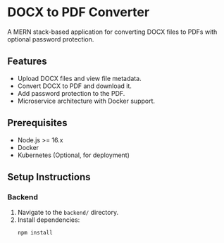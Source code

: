 # DOCX to PDF Converter

A MERN stack-based application for converting DOCX files to PDFs with optional password protection.

## Features

- Upload DOCX files and view file metadata.
- Convert DOCX to PDF and download it.
- Add password protection to the PDF.
- Microservice architecture with Docker support.

## Prerequisites

- Node.js >= 16.x
- Docker
- Kubernetes (Optional, for deployment)

## Setup Instructions

### Backend

1. Navigate to the `backend/` directory.
2. Install dependencies:
   ```bash
   npm install
   ```
